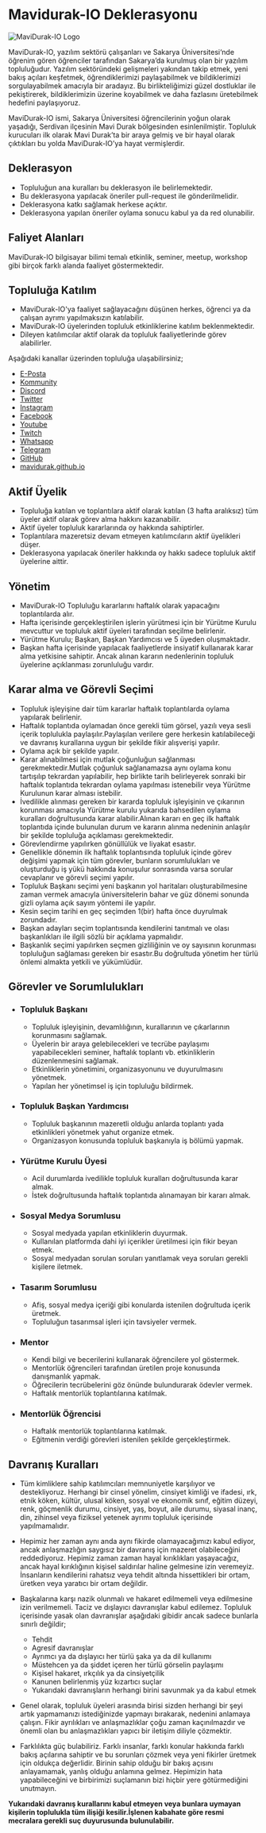 # Mavidurak-IO Deklerasyonu

![MaviDurak-IO Logo](https://mavidurak.github.io/images/logos/dark.png "MaviDurak-IO Logo")

MaviDurak-IO, yazılım sektörü çalışanları ve Sakarya Üniversitesi‘nde öğrenim gören öğrenciler tarafından Sakarya’da kurulmuş olan bir yazılım topluluğudur. Yazılım sektöründeki gelişmeleri yakından takip etmek, yeni bakış açıları keşfetmek, öğrendiklerimizi paylaşabilmek ve bildiklerimizi sorgulayabilmek amacıyla bir aradayız. Bu birlikteliğimizi güzel dostluklar ile pekiştirerek, bildiklerimizin üzerine koyabilmek ve daha fazlasını üretebilmek hedefini paylaşıyoruz.

MaviDurak-IO ismi, Sakarya Üniversitesi öğrencilerinin yoğun olarak yaşadığı, Serdivan ilçesinin Mavi Durak bölgesinden esinlenilmiştir. Topluluk kurucuları ilk olarak Mavi Durak’ta bir araya gelmiş ve bir hayal olarak çıktıkları bu yolda MaviDurak-IO’ya hayat vermişlerdir.

## Deklerasyon

- Topluluğun ana kuralları bu deklerasyon ile belirlemektedir.
- Bu deklerasyona yapılacak öneriler pull-request ile gönderilmelidir.
- Deklerasyona katkı sağlamak herkese açıktır.
- Deklerasyona yapılan öneriler oylama sonucu kabul ya da red olunabilir.

## Faliyet Alanları

MaviDurak-IO bilgisayar bilimi temalı etkinlik, seminer, meetup, workshop gibi birçok farklı alanda faaliyet göstermektedir.

## Topluluğa Katılım

- MaviDurak-IO'ya faaliyet sağlayacağını düşünen herkes, öğrenci ya da çalışan ayrımı yapılmaksızın katılabilir.
- MaviDurak-IO üyelerinden topluluk etkinliklerine katılım beklenmektedir.
- Dileyen katılımcılar aktif olarak da topluluk faaliyetlerinde görev alabilirler.

Aşağıdaki kanallar üzerinden topluluğa ulaşabilirsiniz;

- [E-Posta](mailto:mavidurak.io@gmail.com)
- [Kommunity](https://kommunity.com/mavidurakio)
- [Discord](https://discord.gg/7zaXka9)
- [Twitter](https://twitter.com/mavidurakio)
- [Instagram](https://www.instagram.com/mavidurak.io/)
- [Facebook](https://www.facebook.com/mavidurakio/)
- [Youtube](https://www.youtube.com/channel/UCwp_bJ_5M9Tv3a5GyD7oP6w)
- [Twitch](https://www.twitch.tv/mavidurakio)
- [Whatsapp](https://chat.whatsapp.com/FLXNq9OlA4W6jSakpKJMjF)
- [Telegram](https://t.me/mavidurakio)
- [GitHub](https://github.com/mavidurak)
- [mavidurak.github.io](https://mavidurak.github.io/)

## Aktif Üyelik

- Topluluğa katılan ve toplantılara aktif olarak katılan (3 hafta aralıksız) tüm üyeler aktif olarak görev alma hakkını kazanabilir.
- Aktif üyeler topluluk kararlarında oy hakkında sahiptirler.
- Toplantılara mazeretsiz devam etmeyen katılımcıların aktif üyelikleri düşer.
- Deklerasyona yapılacak öneriler hakkında oy hakkı sadece topluluk aktif üyelerine aittir.

## Yönetim

- MaviDurak-IO Topluluğu kararlarını haftalık olarak yapacağını toplantılarda alır.
- Hafta içerisinde gerçekleştirilen işlerin yürütmesi için bir Yürütme Kurulu mevcuttur ve topluluk aktif üyeleri tarafından seçilme belirlenir.
- Yürütme Kurulu; Başkan, Başkan Yardımcısı ve 5 üyeden oluşmaktadır.
- Başkan hafta içerisinde yapılacak faaliyetlerde insiyatif kullanarak karar alma yetkisine sahiptir. Ancak alınan kararın nedenlerinin topluluk üyelerine açıklanması zorunluluğu vardır.

## Karar alma ve Görevli Seçimi

- Topluluk işleyişine dair tüm kararlar haftalık toplantılarda oylama yapılarak belirlenir.
- Haftalık toplantıda oylamadan önce gerekli tüm görsel, yazılı veya sesli içerik toplulukla paylaşılır.Paylaşılan verilere gere herkesin katılabileceği ve davranış kurallarına uygun bir şekilde fikir alışverişi yapılır.
- Oylama açık bir şekilde yapılır.
- Karar alınabilmesi için mutlak çoğunluğun sağlanması gerekmektedir.Mutlak çoğunluk sağlanamazsa aynı oylama konu tartışılıp tekrardan yapılabilir, hep birlikte tarih belirleyerek sonraki bir haftalık toplantıda tekrardan oylama yapılması istenebilir veya Yürütme Kurulunun karar alması istebilir.
- İvedilikle alınması gereken bir kararda topluluk işleyişinin ve çıkarının korunması amacıyla Yürütme kurulu yukarıda bahsedilen oylama kuralları doğrultusunda karar alabilir.Alınan kararı en geç ilk haftalık toplantıda içinde bulunulan durum ve kararın alınma nedeninin anlaşılır bir şekilde topluluğa açıklaması gerekmektedir.
- Görevlendirme yapılırken gönüllülük ve liyakat esastır.
- Genellikle dönemin ilk haftalık toplantısında topluluk içinde görev değişimi yapmak için tüm görevler, bunların sorumlulukları ve oluşturduğu iş yükü hakkında konuşulur sonrasında varsa sorular cevaplanır ve görevli seçimi yapılır.    
- Topluluk Başkanı seçimi yeni başkanın yol haritaları oluşturabilmesine zaman vermek amacıyla üniversitelerin bahar ve güz dönemi sonunda gizli oylama açık sayım yöntemi ile yapılır.
- Kesin seçim tarihi en geç seçimden 1(bir) hafta önce duyrulmak zorundadır.
- Başkan adayları seçim toplantısında kendilerini tanıtmalı ve olası başkanlıkları ile ilgili sözlü bir açıklama yapmalıdır.
- Başkanlık seçimi yapılırken seçmen gizliliğinin ve oy sayısının korunması topluluğun sağlaması gereken bir esastır.Bu doğrultuda yönetim her türlü önlemi almakta yetkili ve yükümlüdür.

## Görevler ve Sorumlulukları
- ### Topluluk Başkanı
  + Topluluk işleyişinin, devamlılığının, kurallarının ve çıkarlarının korunmasını sağlamak.
  + Üyelerin bir araya gelebilecekleri ve tecrübe paylaşımı yapabilecekleri seminer, haftalık toplantı vb. etkinliklerin düzenlenmesini sağlamak.
  + Etkinliklerin yönetimini, organizasyonunu ve duyurulmasını yönetmek.
  + Yapılan her yönetimsel iş için topluluğu bildirmek. 

- ### Topluluk Başkan Yardımcısı
  + Topluluk başkanının mazeretli olduğu anlarda toplantı yada etkinlikleri yönetmek yahut organize etmek.
  + Organizasyon konusunda topluluk başkanıyla iş bölümü yapmak.

- ### Yürütme Kurulu Üyesi
  + Acil durumlarda ivedilikle topluluk kuralları doğrultusunda karar almak.
  + İstek doğrultusunda haftalık toplantıda alınamayan bir kararı almak. 

- ### Sosyal Medya Sorumlusu
  + Sosyal medyada yapılan etkinliklerin duyurmak.
  + Kullanılan platformda dahi iyi içerikler üretilmesi için fikir beyan etmek. 
  + Sosyal medyadan sorulan soruları yanıtlamak veya soruları gerekli kişilere iletmek.

- ### Tasarım Sorumlusu
  + Afiş, sosyal medya içeriği gibi konularda istenilen doğrultuda içerik üretmek.
  + Topluluğun tasarımsal işleri için tavsiyeler vermek.

- ### Mentor
  + Kendi bilgi ve becerilerini kullanarak öğrencilere yol göstermek.
  + Mentorlük öğrencileri tarafından üretilen proje konusunda danışmanlık yapmak.
  + Öğrecilerin tecrübelerini göz önünde bulundurarak ödevler vermek.
  + Haftalık mentorlük toplantılarına katılmak.

- ### Mentorlük Öğrencisi 
  + Haftalık mentorlük toplantılarına katılmak.
  + Eğitmenin verdiği görevleri istenilen şekilde gerçekleştirmek.
## Davranış Kuralları

- Tüm kimliklere sahip katılımcıları memnuniyetle karşılıyor ve destekliyoruz. Herhangi bir cinsel yönelim, cinsiyet kimliği ve ifadesi, ırk, etnik köken, kültür, ulusal köken, sosyal ve ekonomik sınıf, eğitim düzeyi, renk, göçmenlik durumu, cinsiyet, yaş, boyut, aile durumu, siyasal inanç, din, zihinsel veya fiziksel yetenek ayrımı topluluk içerisinde yapılmamalıdır.

- Hepimiz her zaman aynı anda aynı fikirde olamayacağımızı kabul ediyor, ancak anlaşmazlığın saygısız bir davranış için mazeret olabileceğini reddediyoruz. Hepimiz zaman zaman hayal kırıklıkları yaşayacağız, ancak hayal kırıklığının kişisel saldırılar haline gelmesine izin veremeyiz. İnsanların kendilerini rahatsız veya tehdit altında hissettikleri bir ortam, üretken veya yaratıcı bir ortam değildir.

- Başkalarına karşı nazik olunmalı ve hakaret edilmemeli veya edilmesine izin verilmemeli. Taciz ve dışlayıcı davranışlar kabul edilemez. Topluluk içerisinde yasak olan davranışlar aşağıdaki gibidir ancak sadece bunlarla sınırlı değildir;
  - Tehdit
  - Agresif davranışlar
  - Ayrımcı ya da dışlayıcı her türlü şaka ya da dil kullanımı
  - Müstehcen ya da şiddet içeren her türlü görselin paylaşımı
  - Kişisel hakaret, ırkçılık ya da cinsiyetçilik
  - Kanunen belirlenmiş yüz kızartıcı suçlar
  - Yukarıdaki davranışların herhangi birini savunmak ya da kabul etmek

- Genel olarak, topluluk üyeleri arasında birisi sizden herhangi bir şeyi artık yapmamanızı istediğinizde yapmayı bırakarak, nedenini anlamaya çalışın. Fikir ayrılıkları ve anlaşmazlıklar çoğu zaman kaçınılmazdır ve önemli olan bu anlaşmazlıkları yapıcı bir iletişim diliyle çözmektir.

- Farklılıkta güç bulabiliriz. Farklı insanlar, farklı konular hakkında farklı bakış açılarına sahiptir ve bu sorunları çözmek veya yeni fikirler üretmek için oldukça değerlidir. Birinin sahip olduğu bir bakış açısını anlayamamak, yanlış olduğu anlamına gelmez. Hepimizin hata yapabileceğini ve birbirimizi suçlamanın bizi hiçbir yere götürmediğini unutmayın.

**Yukarıdaki davranış kurallarını kabul etmeyen veya bunlara uymayan kişilerin toplulukla tüm ilişiği kesilir.İşlenen kabahate göre resmi mecralara gerekli suç duyurusunda bulunulabilir.**

